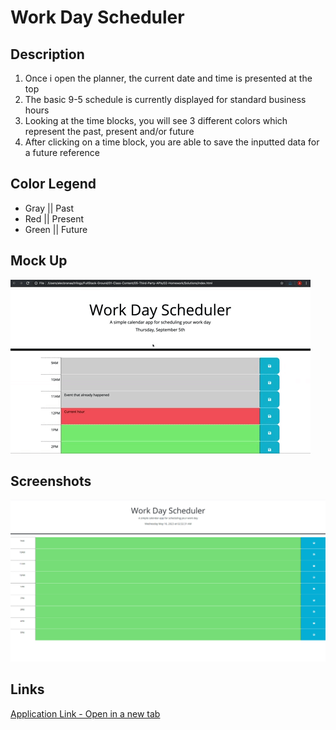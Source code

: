 # Work Day Scheduler

## Description
1. Once i open the planner, the current date and time is presented at the top
2. The basic 9-5 schedule is currently displayed for standard business hours
3. Looking at the time blocks, you will see 3 different colors which represent the past, present and/or future
4. After clicking on a time block, you are able to save the inputted data for a future reference

## Color Legend
- Gray || Past
- Red || Present
- Green || Future
## Mock Up
<img src="./assets/images/05-third-party-apis-homework-demo.gif" alt="Mock Up of Work Day Scheduler"/>

## Screenshots
<img src="./assets/images/Work Day Scheduler ScreenShot.png" alt="Screenshot of a functional scheduler for planning"/>

## Links
[Application Link - Open in a new tab](https://jpascual007.github.io/EDX-homework05/)